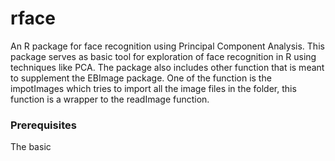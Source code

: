 # rface
An R package for face recognition using Principal Component Analysis.
This package serves as basic tool for exploration of face recognition in R using techniques like PCA. The package also includes other function that is meant to supplement the EBImage package. One of the function is the impotImages which tries to import all the image files in the folder, this 
function is a wrapper to the readImage function.

### Prerequisites
The basic

